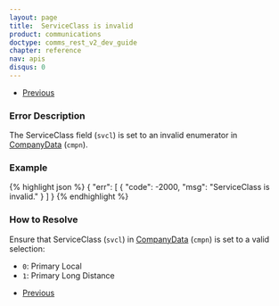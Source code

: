 ```yaml
---
layout: page
title:  ServiceClass is invalid
product: communications
doctype: comms_rest_v2_dev_guide
chapter: reference
nav: apis
disqus: 0
---
```


<ul class="pager">
  <li class="previous"><a href="/communications/dev-guide_rest_v2/reference/calculate-tax-errors/"><i class="glyphicon glyphicon-chevron-left"></i>Previous</a></li>
</ul>

<h3>Error Description</h3>
The ServiceClass field (<code>svcl</code>) is set to an invalid enumerator in <a class="dev-guide-link" href="/communications/dev-guide_rest_v2/reference/company-data/">CompanyData</a> (<code>cmpn</code>).

<h3>Example</h3>
{% highlight json %}
{
  "err": [
    {
      "code": -2000,
      "msg": "ServiceClass is invalid."
    }
  ]
}
{% endhighlight %}

<h3>How to Resolve</h3>
Ensure that ServiceClass (<code>svcl</code>) in <a class="dev-guide-link" href="/communications/dev-guide_rest_v2/reference/company-data/">CompanyData</a> (<code>cmpn</code>) is set to a valid selection:
<ul class="dev-guide-list">
  <li><code>0</code>: Primary Local</li>
  <li><code>1</code>: Primary Long Distance</li>
</ul>

<ul class="pager">
  <li class="previous"><a href="/communications/dev-guide_rest_v2/reference/calculate-tax-errors/"><i class="glyphicon glyphicon-chevron-left"></i>Previous</a></li>
</ul>